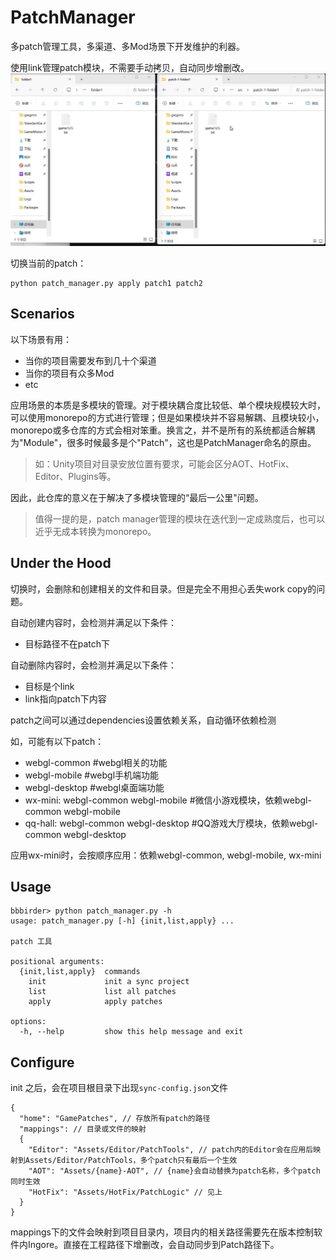 # PatchManager
多patch管理工具，多渠道、多Mod场景下开发维护的利器。

使用link管理patch模块，不需要手动拷贝，自动同步增删改。
![gif](docs/qgetd-7q4ru.gif)

切换当前的patch：

```shell
python patch_manager.py apply patch1 patch2
```

## Scenarios
以下场景有用：
* 当你的项目需要发布到几十个渠道
* 当你的项目有众多Mod
* etc

应用场景的本质是多模块的管理。对于模块耦合度比较低、单个模块规模较大时，可以使用monorepo的方式进行管理；但是如果模块并不容易解耦、且模块较小，monorepo或多仓库的方式会相对笨重。换言之，并不是所有的系统都适合解耦为"Module"，很多时候最多是个"Patch"，这也是PatchManager命名的原由。

> 如：Unity项目对目录安放位置有要求，可能会区分AOT、HotFix、Editor、Plugins等。

因此，此仓库的意义在于解决了多模块管理的“最后一公里"问题。

> 值得一提的是，patch manager管理的模块在迭代到一定成熟度后，也可以近乎无成本转换为monorepo。

## Under the Hood

切换时，会删除和创建相关的文件和目录。但是完全不用担心丢失work copy的问题。

自动创建内容时，会检测并满足以下条件：
* 目标路径不在patch下

自动删除内容时，会检测并满足以下条件：
* 目标是个link
* link指向patch下内容

patch之间可以通过dependencies设置依赖关系，自动循环依赖检测

如，可能有以下patch：
* webgl-common #webgl相关的功能
* webgl-mobile #webgl手机端功能
* webgl-desktop #webgl桌面端功能
* wx-mini: webgl-common webgl-mobile #微信小游戏模块，依赖webgl-common webgl-mobile
* qq-hall: webgl-common webgl-desktop #QQ游戏大厅模块，依赖webgl-common webgl-desktop

应用wx-mini时，会按顺序应用：依赖webgl-common, webgl-mobile, wx-mini

## Usage

```shell
bbbirder> python patch_manager.py -h
usage: patch_manager.py [-h] {init,list,apply} ...

patch 工具

positional arguments:
  {init,list,apply}  commands
    init             init a sync project
    list             list all patches
    apply            apply patches

options:
  -h, --help         show this help message and exit
```

## Configure

init 之后，会在项目根目录下出现`sync-config.json`文件

```
{
  "home": "GamePatches", // 存放所有patch的路径
  "mappings": // 目录或文件的映射
  {
    "Editor": "Assets/Editor/PatchTools", // patch内的Editor会在应用后映射到Assets/Editor/PatchTools，多个patch只有最后一个生效
    "AOT": "Assets/{name}-AOT", // {name}会自动替换为patch名称，多个patch同时生效
    "HotFix": "Assets/HotFix/PatchLogic" // 见上
  }
}
```

mappings下的文件会映射到项目目录内，项目内的相关路径需要先在版本控制软件内Ingore。直接在工程路径下增删改，会自动同步到Patch路径下。
